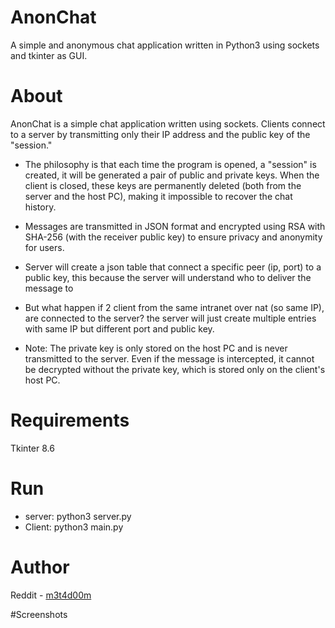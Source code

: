 # AnonChat
A simple and anonymous chat application written in Python3 using sockets and tkinter as GUI.

# About
AnonChat is a simple chat application written using sockets. Clients connect to a server by transmitting only their IP address and the public key of the "session."

- The philosophy is that each time the program is opened, a "session" is created, it will be generated a pair of public and private keys. When the client is closed, these keys are permanently deleted (both from the server and the host PC), making it impossible to recover the chat history.

- Messages are transmitted in JSON format and encrypted using RSA with SHA-256 (with the receiver public key) to ensure privacy and anonymity for users.

- Server will create a json table that connect a specific peer (ip, port) to a public key, this because the server will understand who to deliver the message to

- But what happen if 2 client from the same intranet over nat (so same IP), are connected to the server? the server will just create multiple entries with same IP but different port and public key.

- Note: The private key is only stored on the host PC and is never transmitted to the server. Even if the message is intercepted, it cannot be decrypted without the private key, which is stored only on the client's host PC.

# Requirements
Tkinter 8.6

# Run
- server: python3 server.py
- Client: python3 main.py

# Author
Reddit - [m3t4d00m](https://www.reddit.com/user/METRWD/?utm_source=share&utm_medium=web3x&utm_name=web3xcss&utm_term=1&utm_content=share_button)

#Screenshots

